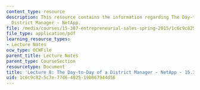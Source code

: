 ```yaml
---
content_type: resource
description: This resource contains the information regarding The Day-to-Day of a
  District Manager - NetApp.
file: /media/courses/15-387-entrepreneurial-sales-spring-2015/1c6c9c825c7e77d6402519b867944d56_MIT15_387S15_Lecture8.pdf
file_type: application/pdf
learning_resource_types:
- Lecture Notes
ocw_type: OCWFile
parent_title: Lecture Notes
parent_type: CourseSection
resourcetype: Document
title: 'Lecture 8: The Day-to-Day of a District Manager - NetApp - 15.387 Spring 2015'
uid: 1c6c9c82-5c7e-77d6-4025-19b867944d56
---
```

